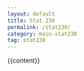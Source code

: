 ```yaml
---
layout: default
title: Stat 230
permalink: /stat230/
category: main-stat230
tag: stat230
---
```


{{content}}

